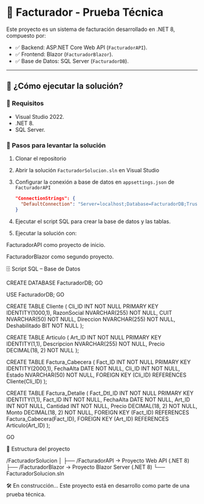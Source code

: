 ﻿# 🧾 Facturador - Prueba Técnica

Este proyecto es un sistema de facturación desarrollado en .NET 8, compuesto por:

- ✅ Backend: ASP.NET Core Web API (`FacturadorAPI`).
- ✅ Frontend: Blazor (`FacturadorBlazor`).
- ✅ Base de Datos: SQL Server (`FacturadorDB`).

---

## 🚀 ¿Cómo ejecutar la solución?

### 🔧 Requisitos

- Visual Studio 2022.
- .NET 8.
- SQL Server.

### 🔁 Pasos para levantar la solución

1. Clonar el repositorio
2. Abrir la solución `FacturadorSolucion.sln` en Visual Studio
3. Configurar la conexión a base de datos en `appsettings.json` de `FacturadorAPI`

   ```json
   "ConnectionStrings": {
     "DefaultConnection": "Server=localhost;Database=FacturadorDB;Trusted_Connection=True;"
   }

4. Ejecutar el script SQL para crear la base de datos y las tablas.

5. Ejecutar la solución con:

FacturadorAPI como proyecto de inicio.

FacturadorBlazor como segundo proyecto.

🗄 Script SQL – Base de Datos

CREATE DATABASE FacturadorDB;
GO

USE FacturadorDB;
GO

CREATE TABLE Cliente (
    Cli_ID INT NOT NULL PRIMARY KEY IDENTITY(1000,1),
    RazonSocial NVARCHAR(255) NOT NULL,
    CUIT NVARCHAR(50) NOT NULL,
    Direccion NVARCHAR(255) NOT NULL,
    Deshabilitado BIT NOT NULL
);

CREATE TABLE Articulo (
    Art_ID INT NOT NULL PRIMARY KEY IDENTITY(1,1),
    Descripcion NVARCHAR(255) NOT NULL,
    Precio DECIMAL(18, 2) NOT NULL
);

CREATE TABLE Factura_Cabecera (
    Fact_ID INT NOT NULL PRIMARY KEY IDENTITY(2000,1),
    FechaAlta DATE NOT NULL,
    Cli_ID INT NOT NULL,
    Estado NVARCHAR(50) NOT NULL,
    FOREIGN KEY (Cli_ID) REFERENCES Cliente(Cli_ID)
);

CREATE TABLE Factura_Detalle (
    Fact_Dtl_ID INT NOT NULL PRIMARY KEY IDENTITY(1,1),
    Fact_ID INT NOT NULL,
    FechaAlta DATE NOT NULL,
    Art_ID INT NOT NULL,
    Cantidad INT NOT NULL,
    Precio DECIMAL(18, 2) NOT NULL,
    Monto DECIMAL(18, 2) NOT NULL,
    FOREIGN KEY (Fact_ID) REFERENCES Factura_Cabecera(Fact_ID),
    FOREIGN KEY (Art_ID) REFERENCES Articulo(Art_ID)
);

GO

📁 Estructura del proyecto

/FacturadorSolucion
│
├── /FacturadorAPI       → Proyecto Web API (.NET 8)
├── /FacturadorBlazor    → Proyecto Blazor Server (.NET 8)
└── FacturadorSolucion.sln

🛠 En construcción...
Este proyecto está en desarrollo como parte de una prueba técnica.